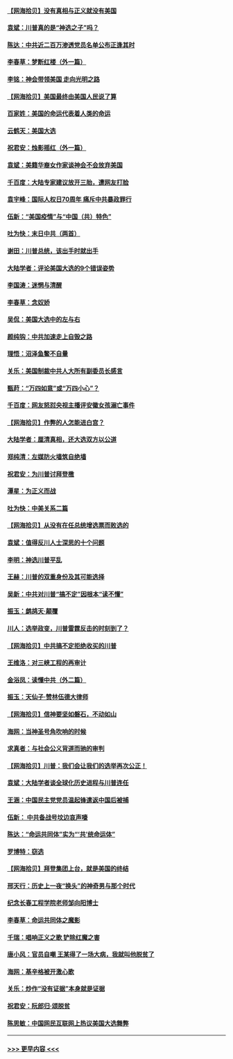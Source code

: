 #### [【网海拾贝】没有真相与正义就没有美国](../pages/nsc993/n12621885.md?t=12160351) 
#### [袁斌：川普真的是“神选之子”吗？](../pages/nsc993/n12621749.md?t=12160351) 
#### [陈达：中共近二百万渗透党员名单公布正逢其时](../pages/nsc993/n12620870.md?t=12160351) 
#### [李春草：梦断红楼（外一篇）](../pages/nsc993/n12619122.md?t=12160351) 
#### [李铭：神会带领美国 走向光明之路](../pages/nsc993/n12618584.md?t=12160351) 
#### [【网海拾贝】美国最终由美国人民说了算](../pages/nsc993/n12617255.md?t=12160351) 
#### [百家姓：美国的命运代表着人类的命运](../pages/nsc993/n12615838.md?t=12160351) 
#### [云鹤天：美国大选](../pages/nsc993/n12615994.md?t=12160351) 
#### [祝君安：烛影摇红（外一篇）](../pages/nsc993/n12615975.md?t=12160351) 
#### [袁斌：美籍华裔女作家谈神会不会放弃美国](../pages/nsc993/n12615263.md?t=12160351) 
#### [千百度：大陆专家建议放开三胎，遭网友打脸](../pages/nsc993/n12614456.md?t=12160351) 
#### [袁宇峰：国际人权日70周年 痛斥中共暴政罪行](../pages/nsc993/n12611965.md?t=12160351) 
#### [伍新：“美国疫情”与“中国（共）特色”](../pages/nsc993/n12611463.md?t=12160351) 
#### [吐为快：末日中共（两首）](../pages/nsc993/n12611461.md?t=12160351) 
#### [谢田：川普总统，该出手时就出手](../pages/nsc993/n12610905.md?t=12160351) 
#### [大陆学者：评论美国大选的9个错误姿势](../pages/nsc993/n12609586.md?t=12160351) 
#### [李国涛：迷惘与清醒](../pages/nsc993/n12607532.md?t=12160351) 
#### [李春草：念奴娇](../pages/nsc993/n12607083.md?t=12160351) 
#### [吴侃：美国大选中的左与右](../pages/nsc993/n12607054.md?t=12160351) 
#### [颜纯钩：中共加速走上自毁之路](../pages/nsc993/n12606473.md?t=12160351) 
#### [理悟：沼泽鱼鳖不自量](../pages/nsc993/n12606454.md?t=12160351) 
#### [关乐：美国制裁中共人大所有副委员长感言](../pages/nsc993/n12606442.md?t=12160351) 
#### [甄莳：“万四如意”或“万四小心”？](../pages/nsc993/n12606091.md?t=12160351) 
#### [千百度：网友怒怼央视主播评安徽女孩溺亡事件](../pages/nsc993/n12605370.md?t=12160351) 
#### [【网海拾贝】作弊的人怎能进白宫？](../pages/nsc993/n12603546.md?t=12160351) 
#### [大陆学者：厘清真相，还大选双方以公道](../pages/nsc993/n12603475.md?t=12160351) 
#### [郑纯清：左媒防火墙筑自绝墙](../pages/nsc993/n12602226.md?t=12160351) 
#### [祝君安：为川普讨拜登檄](../pages/nsc993/n12602199.md?t=12160351) 
#### [潭星：为正义而战](../pages/nsc993/n12600926.md?t=12160351) 
#### [吐为快：中美关系二篇](../pages/nsc993/n12600908.md?t=12160351) 
#### [【网海拾贝】从没有在任总统增选票而败选的](../pages/nsc993/n12600435.md?t=12160351) 
#### [袁斌：值得反川人士深思的十个问题](../pages/nsc993/n12600332.md?t=12160351) 
#### [李明：神选川普平乱](../pages/nsc993/n12599751.md?t=12160351) 
#### [王赫：川普的双重身份及其可能选择](../pages/nsc993/n12599723.md?t=12160351) 
#### [吴新：中共对川普“搞不定”因根本“读不懂”](../pages/nsc993/n12599502.md?t=12160351) 
#### [振玉：鹧鸪天‧颠覆](../pages/nsc993/n12599494.md?t=12160351) 
#### [川人：选举政变，川普雷霆反击的时刻到了？](../pages/nsc993/n12599291.md?t=12160351) 
#### [【网海拾贝】中共搞不定拒绝收买的川普](../pages/nsc993/n12598955.md?t=12160351) 
#### [王维洛：对三峡工程的再审计](../pages/nsc993/n12598436.md?t=12160351) 
#### [金浴凤：读懂中共（外二篇）](../pages/nsc993/n12597943.md?t=12160351) 
#### [振玉：天仙子‧赞林伍德大律师](../pages/nsc993/n12597929.md?t=12160351) 
#### [【网海拾贝】信神要坚如磐石，不动如山](../pages/nsc993/n12597901.md?t=12160351) 
#### [海网：当神圣号角吹响的时候](../pages/nsc993/n12595891.md?t=12160351) 
#### [求真者：与社会公义背道而驰的审判](../pages/nsc993/n12595868.md?t=12160351) 
#### [【网海拾贝】川普：我们会让我们的选举再次公正！](../pages/nsc993/n12594930.md?t=12160351) 
#### [袁斌：大陆学者谈全球化历史进程与川普连任](../pages/nsc993/n12594690.md?t=12160351) 
#### [王涵：中国民主党党员温起锋遣返中国后被捕](../pages/nsc993/n12594540.md?t=12160351) 
#### [伍新： 中共备战号坟边哀声嚎](../pages/nsc993/n12593086.md?t=12160351) 
#### [陈达：“命运共同体”实为“‘共’统命运体”](../pages/nsc993/n12590865.md?t=12160351) 
#### [罗博特：窃选](../pages/nsc993/n12590619.md?t=12160351) 
#### [【网海拾贝】拜登集团上台，就是美国的终结](../pages/nsc993/n12589725.md?t=12160351) 
#### [邢天行：历史上一夜“换头”的神奇男与那个时代](../pages/nsc993/n12589424.md?t=12160351) 
#### [纪念长春工程学院老师邹向阳博士](../pages/nsc993/n12585390.md?t=12160351) 
#### [李春草：命运共同体之魔影](../pages/nsc993/n12585026.md?t=12160351) 
#### [千瑞：唱响正义之歌 铲除红魔之害](../pages/nsc993/n12585002.md?t=12160351) 
#### [唐小风：官员自嘲 王某得了一场大病，我就叫他脱贫了](../pages/nsc993/n12584981.md?t=12160351) 
#### [海网：基辛格被开激心歌](../pages/nsc993/n12584946.md?t=12160351) 
#### [关乐：炒作“没有证据”本身就是证据](../pages/nsc993/n12583146.md?t=12160351) 
#### [祝君安：阮郎归‧颂脱贫](../pages/nsc993/n12583119.md?t=12160351) 
#### [陈思敏：中国网民互联网上热议美国大选舞弊](../pages/nsc993/n12582845.md?t=12160351) 

----
#### [ >>> 更早内容 <<< ](../indexes/nsc993-earlier.md)
